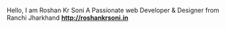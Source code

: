 
Hello, I am
Roshan Kr Soni
A Passionate web Developer & Designer from Ranchi Jharkhand 
<b>http://roshankrsoni.in <b>
